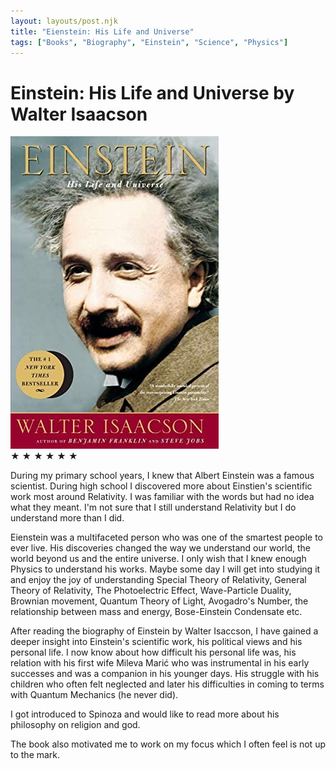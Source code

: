 ```yaml
---
layout: layouts/post.njk
title: "Eienstein: His Life and Universe"
tags: ["Books", "Biography", "Einstein", "Science", "Physics"]
---
```


# Einstein: His Life and Universe by Walter Isaacson

<img src="../../public/images/covers/einstein-his-life-and-universe.jpg" class="book-in-post-left" alt="Einstein: His Life and Universe">
<div class="book-rating-in-post">
    <span class="star filled">★</span>
    <span class="star filled">★</span>
    <span class="star filled">★</span>
    <span class="star filled">★</span>
    <span class="star filled">★</span>
    <span class="star filled six">★</span>
</div>

During my primary school years, I knew that Albert Einstein was a famous scientist. During high school I discovered more about Einstien's scientific work most around Relativity. I was familiar with the words but had no idea what they meant. I'm not sure that I still understand Relativity but I do understand more than I did. 

Eienstein was a multifaceted person who was one of the smartest people to ever live. His discoveries changed the way we understand our world, the world beyond us and the entire universe. I only wish that I knew enough Physics to understand his works. Maybe some day I will get into studying it and enjoy the joy of understanding  Special Theory of Relativity, General Theory of Relativity,  The Photoelectric Effect, Wave-Particle Duality, Brownian movement, Quantum Theory of Light, Avogadro's Number, the relationship between mass and energy, Bose-Einstein Condensate etc.

After reading the biography of Einstein by Walter Isaccson, I have gained a deeper insight into Einstein's scientific work, his political views and his personal life. I now know about how difficult his personal life was, his relation with his first wife Mileva Marić who was instrumental in his early successes and was a companion in his younger days. His struggle with his children who often felt neglected and later his difficulties in coming to terms with Quantum Mechanics (he never did).

I got introduced to Spinoza and would like to read more about his philosophy on religion and god.

The book also motivated me to work on my focus which I often feel is not up to the mark.

